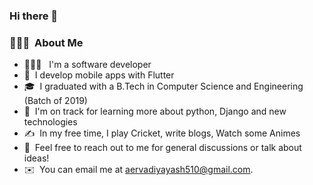 
### Hi there 👋

### 🙋🏻‍♂️ &nbsp;About Me

- 👨🏻‍💻 &nbsp; I'm a software developer
- 📱 &nbsp;I develop mobile apps with Flutter
- 🎓 &nbsp;I graduated with a B.Tech in Computer Science and Engineering (Batch of 2019)
- 🌱 &nbsp;I'm on track for learning more about python, Django and new technologies
- ✍️ &nbsp;In my free time, I play Cricket, write blogs, Watch some Animes
- 💬 &nbsp;Feel free to reach out to me for general discussions or talk about ideas!
- ✉️ &nbsp;You can email me at aervadiyayash510@gmail.com.


<!-- 
**Yash-Aervadiya/Yash-Aervadiya** is a ✨ _special_ ✨ repository because its `README.md` (this file) appears on your GitHub profile.

Here are some ideas to get you started:

- 🔭 I’m currently working on ...
- 🌱 I’m currently learning ...
- 👯 I’m looking to collaborate on ...
- 🤔 I’m looking for help with ...
- 💬 Ask me about ...
- 📫 How to reach me: ...
- 😄 Pronouns: ...
- ⚡ Fun fact: ...
 -->
